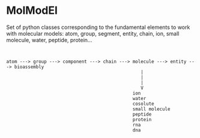 # MolModEl

Set of python classes corresponding to the fundamental elements to work with molecular models: atom, group, segment, entity, chain, ion, small molecule, water, peptide, protein...


```


atom ---> group ---> component ---> chain ---> molecule ---> entity ---> bioassembly
                                                  |
                                                  |
                                                  |
                                                  V
                                               ion
                                               water
                                               cosolute
                                               small molecule
                                               peptide
                                               protein
                                               rna
                                               dna


```

